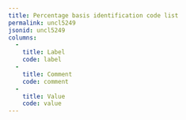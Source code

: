 ```yaml
---
title: Percentage basis identification code list
permalink: uncl5249
jsonid: uncl5249
columns:
  - 
    title: Label
    code: label
  - 
    title: Comment
    code: comment
  - 
    title: Value
    code: value
---
```

